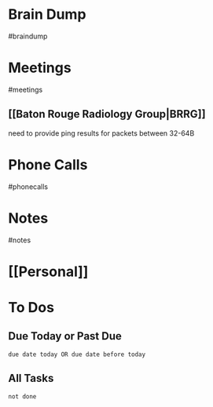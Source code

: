 # Brain Dump
#braindump 

# Meetings
#meetings 
## [[Baton Rouge Radiology Group|BRRG]]
need to provide ping results for packets between 32-64B
# Phone Calls
#phonecalls 
# Notes
#notes

# [[Personal]]

# To Dos
## Due Today or Past Due
```tasks
due date today OR due date before today
```

## All Tasks
```tasks
not done
```